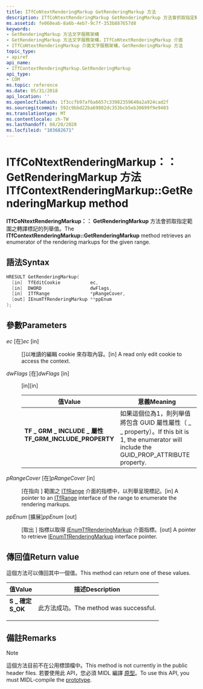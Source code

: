 ```yaml
---
title: ITfCoNtextRenderingMarkup GetRenderingMarkup 方法
description: ITfCoNtextRenderingMarkup GetRenderingMarkup 方法會抓取指定範圍之轉譯標記的列舉值。
ms.assetid: fe060eab-8a6b-4eb7-9c7f-353b887657d8
keywords:
- GetRenderingMarkup 方法文字服務架構
- GetRenderingMarkup 方法文字服務架構，ITfCoNtextRenderingMarkup 介面
- ITfCoNtextRenderingMarkup 介面文字服務架構，GetRenderingMarkup 方法
topic_type:
- apiref
api_name:
- ITfContextRenderingMarkup.GetRenderingMarkup
api_type:
- COM
ms.topic: reference
ms.date: 05/31/2018
api_location: ''
ms.openlocfilehash: 1f3ccfb97af6a6657c33982359640a2a924cad2f
ms.sourcegitcommit: 592c9bbd22ba69802dc353bcb5eb30699f9e9403
ms.translationtype: MT
ms.contentlocale: zh-TW
ms.lasthandoff: 08/20/2020
ms.locfileid: "103682671"
---
```

# <a name="itfcontextrenderingmarkupgetrenderingmarkup-method"></a><span data-ttu-id="4ea9f-106">ITfCoNtextRenderingMarkup：： GetRenderingMarkup 方法</span><span class="sxs-lookup"><span data-stu-id="4ea9f-106">ITfContextRenderingMarkup::GetRenderingMarkup method</span></span>

<span data-ttu-id="4ea9f-107">**ITfCoNtextRenderingMarkup：： GetRenderingMarkup** 方法會抓取指定範圍之轉譯標記的列舉值。</span><span class="sxs-lookup"><span data-stu-id="4ea9f-107">The **ITfContextRenderingMarkup::GetRenderingMarkup** method retrieves an enumerator of the rendering markups for the given range.</span></span>

## <a name="syntax"></a><span data-ttu-id="4ea9f-108">語法</span><span class="sxs-lookup"><span data-stu-id="4ea9f-108">Syntax</span></span>


```C++
HRESULT GetRenderingMarkup(
  [in]  TfEditCookie           ec,
  [in]  DWORD                  dwFlags,
  [in]  ITfRange               *pRangeCover,
  [out] IEnumTfRenderingMarkup **ppEnum
);
```



## <a name="parameters"></a><span data-ttu-id="4ea9f-109">參數</span><span class="sxs-lookup"><span data-stu-id="4ea9f-109">Parameters</span></span>

<dl> <dt>

<span data-ttu-id="4ea9f-110">*ec* \[在\]</span><span class="sxs-lookup"><span data-stu-id="4ea9f-110">*ec* \[in\]</span></span>
</dt> <dd>

<span data-ttu-id="4ea9f-111">\[\]以唯讀的編輯 cookie 來存取內容。</span><span class="sxs-lookup"><span data-stu-id="4ea9f-111">\[in\] A read only edit cookie to access the context.</span></span>

</dd> <dt>

<span data-ttu-id="4ea9f-112">*dwFlags* \[在\]</span><span class="sxs-lookup"><span data-stu-id="4ea9f-112">*dwFlags* \[in\]</span></span>
</dt> <dd>

<span data-ttu-id="4ea9f-113">\[in\]</span><span class="sxs-lookup"><span data-stu-id="4ea9f-113">\[in\]</span></span>



| <span data-ttu-id="4ea9f-114">值</span><span class="sxs-lookup"><span data-stu-id="4ea9f-114">Value</span></span>                                                                                                                                                                                         | <span data-ttu-id="4ea9f-115">意義</span><span class="sxs-lookup"><span data-stu-id="4ea9f-115">Meaning</span></span>                                                                                      |
|-----------------------------------------------------------------------------------------------------------------------------------------------------------------------------------------------|----------------------------------------------------------------------------------------------|
| <span id="TF_GRM_INCLUDE_PROPERTY"></span><span id="tf_grm_include_property"></span><dl> <span data-ttu-id="4ea9f-116"><dt>**TF \_ GRM \_ INCLUDE \_ 屬性**</dt></span><span class="sxs-lookup"><span data-stu-id="4ea9f-116"><dt>**TF\_GRM\_INCLUDE\_PROPERTY**</dt></span></span> </dl> | <span data-ttu-id="4ea9f-117">如果這個位為1，則列舉值將包含 GUID 屬性屬性（ \_ \_ property）。</span><span class="sxs-lookup"><span data-stu-id="4ea9f-117">If this bit is 1, the enumerator will include the GUID\_PROP\_ATTRIBUTE property.</span></span><br/> |



 

</dd> <dt>

<span data-ttu-id="4ea9f-118">*pRangeCover* \[在\]</span><span class="sxs-lookup"><span data-stu-id="4ea9f-118">*pRangeCover* \[in\]</span></span>
</dt> <dd>

<span data-ttu-id="4ea9f-119">\[在指向 \] 範圍之 [ITfRange](/windows/desktop/api/Msctf/nn-msctf-itfrange) 介面的指標中，以列舉呈現標記。</span><span class="sxs-lookup"><span data-stu-id="4ea9f-119">\[in\] A pointer to an [ITfRange](/windows/desktop/api/Msctf/nn-msctf-itfrange) interface of the range to enumerate the rendering markups.</span></span>

</dd> <dt>

<span data-ttu-id="4ea9f-120">*ppEnum* \[擴展\]</span><span class="sxs-lookup"><span data-stu-id="4ea9f-120">*ppEnum* \[out\]</span></span>
</dt> <dd>

<span data-ttu-id="4ea9f-121">\[取出 \] 指標以取得 [IEnumTfRenderingMarkup](/windows/desktop/TSF/ienumtfrenderingmarkup) 介面指標。</span><span class="sxs-lookup"><span data-stu-id="4ea9f-121">\[out\] A pointer to retrieve [IEnumTfRenderingMarkup](/windows/desktop/TSF/ienumtfrenderingmarkup) interface pointer.</span></span>

</dd> </dl>

## <a name="return-value"></a><span data-ttu-id="4ea9f-122">傳回值</span><span class="sxs-lookup"><span data-stu-id="4ea9f-122">Return value</span></span>

<span data-ttu-id="4ea9f-123">這個方法可以傳回其中一個值。</span><span class="sxs-lookup"><span data-stu-id="4ea9f-123">This method can return one of these values.</span></span>



| <span data-ttu-id="4ea9f-124">值</span><span class="sxs-lookup"><span data-stu-id="4ea9f-124">Value</span></span>                                                                                | <span data-ttu-id="4ea9f-125">描述</span><span class="sxs-lookup"><span data-stu-id="4ea9f-125">Description</span></span>                           |
|--------------------------------------------------------------------------------------|---------------------------------------|
| <dl> <span data-ttu-id="4ea9f-126"><dt>**S \_ 確定**</dt></span><span class="sxs-lookup"><span data-stu-id="4ea9f-126"><dt>**S\_OK**</dt></span></span> </dl> | <span data-ttu-id="4ea9f-127">此方法成功。</span><span class="sxs-lookup"><span data-stu-id="4ea9f-127">The method was successful.</span></span><br/> |



 

## <a name="remarks"></a><span data-ttu-id="4ea9f-128">備註</span><span class="sxs-lookup"><span data-stu-id="4ea9f-128">Remarks</span></span>

> [!Note]  
> <span data-ttu-id="4ea9f-129">這個方法目前不在公用標頭檔中。</span><span class="sxs-lookup"><span data-stu-id="4ea9f-129">This method is not currently in the public header files.</span></span> <span data-ttu-id="4ea9f-130">若要使用此 API，您必須 MIDL 編譯 [原型](prototypes.md)。</span><span class="sxs-lookup"><span data-stu-id="4ea9f-130">To use this API, you must MIDL-compile the [prototype](prototypes.md).</span></span>

 

 


